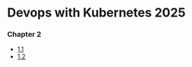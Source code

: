 # Devops with Kubernetes 2025

### Chapter 2
- [1.1](https://github.com/PacoZG/devops-with-kubernetes-2025/releases/tag/1.1)
- [1.2](https://github.com/PacoZG/devops-with-kubernetes-2025/releases/tag/1.2)

